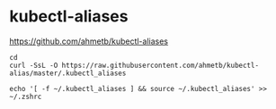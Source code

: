 # kubectl-aliases

https://github.com/ahmetb/kubectl-aliases


```
cd 
curl -SsL -O https://raw.githubusercontent.com/ahmetb/kubectl-alias/master/.kubectl_aliases
```

```
echo '[ -f ~/.kubectl_aliases ] && source ~/.kubectl_aliases' >> ~/.zshrc
```

